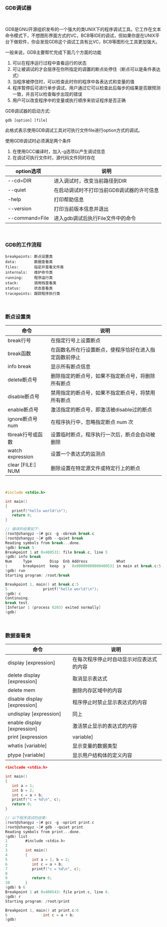 
### GDB调试器

<br/>

GDB是GNU开源组织发布的一个强大的类UNIX下的程序调试工具。它工作在文本命令模式下，不想图形界面方式的VC，BCB等IDE的调试，但如果你是在UNIX平台下做软件，你会发现GDB这个调试工具有比VC，BCB等图形化工具更加强大。

一般来说，GDB主要帮忙完成下面几个方面的功能

1) 可以在程序运行过程中查看运行的状态
2) 可让被调试的才会层序在你所指定的调置的断点处停住（断点可以是条件表达式）
3) 当程序被停住时，可以检查此时你的程序中各表达式和变量的值
4) 程序暂停后可进行单步调试，用户通过它可以检查此后每步的结果是否跟预测一致，并且可以检查每步出现的错误
5) 用户可以改变程序中的变量或执行顺序来验证程序是否正确

GDB调试器的启动方式:

```shell
gdb [option] [file]
```

此格式表示使用GDB调试工具对可执行文件file进行option方式的调试。

使用GDB调试时必须满足两个条件
1) 在使用GCC编译时，加入-g选项以产生调试信息
2) 在调试可执行文件时，源代码文件同时存在

| option选项 | 说明 |
|------------|-----|
| --cd=DIR    | 进入调试时，改变当前路径到DIR |
| --quiet     | 在启动调试时不打印当前GDB调试器的许可信息 |
| -help       | 打印帮助信息 |
| --version   | 打印当前版本信息并退出 |
| --command=File | 进入gdb调试后执行File文件中的命令 |

<br/>

### GDB的工作流程

```shell
breakpoints: 断点设置类
data:        数据查看类
files:       指定并查看文件类
internals:   维护命令类
running:     程序运行类
stack:       调用栈查看类
status:      状态查看类
tracepoints: 跟踪程序执行类
```

<br/>

### 断点设置类

| 命令 | 说明 |
|------|------|
| break行号 | 在指定行号上设置断点 |
| break函数 | 在函数名所在行设置断点，使程序恰好在进入指定函数前停止 |
| info break | 显示所有断点信息 |
| delete断点号 | 删除指定的断点号，如果不指定断点号，将删除所有断点 |
| disable断点号 | 禁用指定的断点号，如果不指定断点号，将禁用所有断点 |
| enable断点号 | 激活指定的断点号，即激活被disable过的断点 |
| ignore断点号num | 在程序执行中，忽略指定断点 num 次 |
| tbreak行号或函数 | 设置临时断点，程序执行一次后，断点会自动被删除 |
| watch expression | 设置一个表达式的监测点 |
| clear [FILE:] NUM | 删除设置在特定源文件或特定行上的断点 |

<br/>

```c
#include <stdio.h>

int main()
{
   printf("hello world!\n");
   return 0;
}

// 编译的结果如下:
[root@zhangyz ~]# gcc -g -obreak break.c
[root@zhangyz ~]# gdb --quiet break
Reading symbols from break...done.
(gdb) break 5
Breakpoint 1 at 0x400531: file break.c, line 5
(gdb) info break
Num     Type        Disp  Enb Address             What
1       breakpoint  keep  y   0x00000000000400531 in main at break.c:5
(gdb) run
Starting program: /root/break

Breakpoint 1, main() at break.c:5
5                printf("hello world!\n");
(gdb) c
Continuing.
break test.
[Inferior 1 (process 6203) exited normally]
(gdb)
```

<br/>

### 数据查看类

| 命令 | 说明 |
|------|------|
| display [expression] | 在每次程序停止时自动显示对应表达式的内容 |
| delete display [expression] | 取消显示表达式 |
| delete mem | 删除内存区域中的内容 |
| disable display [expression] | 程序停止时禁止显示表达式的内容 |
| undisplay [expression] | 同上 |
| enable display [expression] | 激活禁止显示的表达式的内容 |
| print [expression|variable] | 打印当前表达式或变量的内容 |
| whatis [variable] | 显示变量的数据类型 |
| ptype [variable] | 显示用户结构体的定义内容 |

```c
#inclcude <stdio.h>

int main()
{
   int a = 1;
   int b = 2;
   int c = a + b;
   printf("c = %d\n", c);
   return 0;
}

// 以下程序调试的结果:
[root@zhangyz ~]# gcc -g -oprint print.c
[root@zhangyz ~]# gdb --quiet print
Reading symbols from print...done.
(gdb) list
1        #include <stdio.h>
2        
3        int main()
4        {
5           int a = 1, b = 2;
6           int c = a + b;
7           printf("c = %d\n", c);
8
9           return 0;
10       }
(gdb) b 6
Breakpoint 1 at 0x400543: file print.c, line 6.
(gdb) r
Starting program: /root/print

Breakpoint 1, main() at print.c:6
6                int c = a + b;
(gdb)
```

